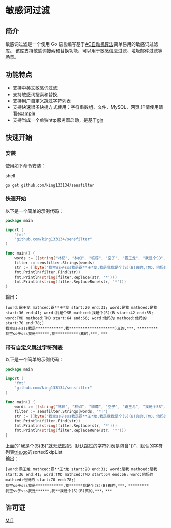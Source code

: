 敏感词过滤
=====

简介
--

敏感词过滤是一个使用 Go 语言编写基于[AC自动机算法](https://en.wikipedia.org/wiki/Aho%E2%80%93Corasick_algorithm)简单易用的敏感词过滤库。
该库支持敏感词搜索和替换功能，可以用于敏感信息过滤、垃圾邮件过滤等场景。

功能特点
----

*   支持中英文敏感词过滤
*   支持敏感词搜索和替换
*   支持用户自定义跳过字符列表
*   支持快速很多快捷方式使用：字符串数组、文件、MySQL、网页.详情使用请看[example](https://github.com/king133134/sensfilter/blob/master/example/main.go)
*   支持当成一个单独http服务器启动，是基于[gin](https://github.com/gin-gonic/gin)

快速开始
----

### 安装

使用如下命令安装：

shell

```shell
go get github.com/king133134/sensfilter
```

### 快速开始

以下是一个简单的示例代码：

```go
package main

import (
	"fmt"
	"github.com/king133134/sensfilter"
)

func main() {
	words := []string{"林茹", "林如", "临蓐", "空子", "霸王龙", "我是个SB", "是我", "TMD", "他妈的", "他妈"}
	filter := sensfilter.Strings(words)
	str := []byte("我空ss子sss我是霸**王*龙,我是我我是个(S)(B)真的,TMD，他妈的")
	fmt.Println(filter.Find(str))
	fmt.Println(string(filter.Replace(str, '*')))
	fmt.Println(string(filter.ReplaceRune(str, '*')))
}
```

输出：
```text
[word:霸王龙 mathced:霸**王*龙 start:20 end:31; word:是我 mathced:是我 start:36 end:41; word:我是个SB mathced:我是个(S)(B start:42 end:55; word:TMD mathced:TMD start:64 end:66; word:他妈的 mathced:他妈的 start:70 end:78;]
我空ss子sss我是************,我********************)真的,***，*********
我空ss子sss我是******,我**********)真的,***，***
```

### 带有自定义跳过字符列表

以下是一个简单的示例代码：

```go
package main

import (
	"fmt"
	"github.com/king133134/sensfilter"
)

func main() {
	words := []string{"林茹", "林如", "临蓐", "空子", "霸王龙", "我是个SB", "是我", "TMD", "他妈的", "他妈"}
	filter := sensfilter.Strings(words, "*!")
	str := []byte("我空ss子sss我是霸**王*龙,我是我我是个(S)(B)真的,TMD，他妈的")
	fmt.Println(filter.Find(str))
	fmt.Println(string(filter.Replace(str, '*')))
	fmt.Println(string(filter.ReplaceRune(str, '*')))
}
```

上面的"我是个(S)(B)"就无法匹配，默认跳过的字符列表是包含"()"，默认的字符列表[trie.go](https://github.com/king133134/sensfilter/blob/master/skip.go)的sortedSkipList  
输出：
```text
[word:霸王龙 mathced:霸**王*龙 start:20 end:31; word:是我 mathced:是我 start:36 end:41; word:TMD mathced:TMD start:64 end:66; word:他妈的 mathced:他妈的 start:70 end:78;]
我空ss子sss我是************,我******我是个(S)(B)真的,***，*********
我空ss子sss我是******,我**我是个(S)(B)真的,***，***
```

许可证
---

[MIT](https://github.com/king133134/sensfilter/blob/master/LICENSE)